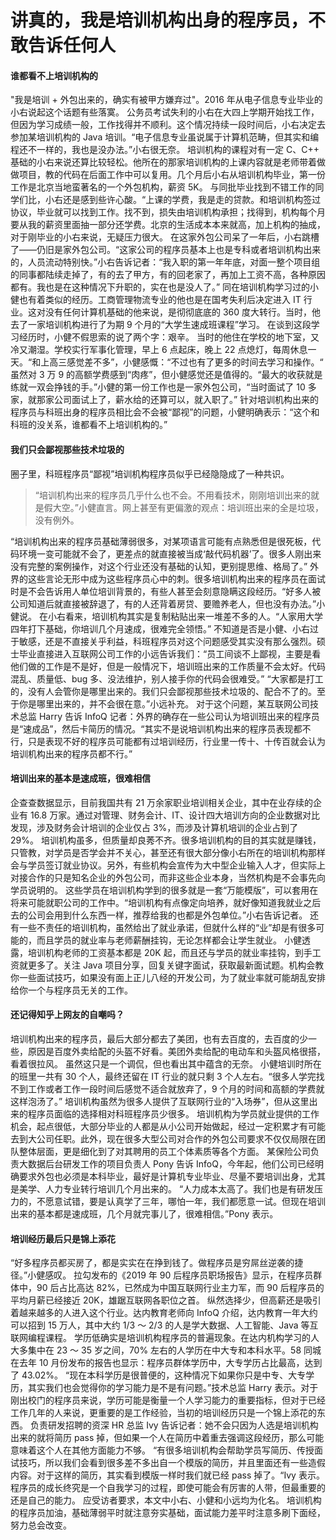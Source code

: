# 讲真的，我是培训机构出身的程序员，不敢告诉任何人

#### 谁都看不上培训机构的

"我是培训 + 外包出来的，确实有被甲方嫌弃过"。2016 年从电子信息专业毕业的小右说起这个话题有些落寞。
公务员考试失利的小右在大四上学期开始找工作，但因为学习成绩一般，工作找得并不顺利。这个情况持续一段时间后，小右决定去参加某培训机构的 Java 培训。“电子信息专业虽说属于计算机范畴，但其实和编程还不一样的，我也是没办法。”小右很无奈。
培训机构的课程对有一定 C、C++ 基础的小右来说还算比较轻松。他所在的那家培训机构的上课内容就是老师带着做做项目，教的代码在后面工作中可以复用。几个月后小右从培训机构毕业，第一份工作是北京当地蛮著名的一个外包机构，薪资 5K。
与同批毕业找到不错工作的同学们比，小右还是感到些许心酸。“上课的学费，我是走的贷款。和培训机构签过协议，毕业就可以找到工作。找不到，损失由培训机构承担；找得到，机构每个月要从我的薪资里面抽一部分还学费。北京的生活成本本来就高，加上机构的抽成，对于刚毕业的小右来说，无疑压力很大。
在这家外包公司呆了一年后，小右跳槽了——仍旧是家外包公司。“这家公司的程序员基本上也是专科或者培训机构出来的，人员流动特别快。”小右告诉记者：“我入职的第一年年底，对面一整个项目组的同事都陆续走掉了，有的去了甲方，有的回老家了，再加上工资不高，各种原因都有。我也是在这种情况下升职的，实在也是没人了。”
同在培训机构学习过的小健也有着类似的经历。工商管理物流专业的他也是在国考失利后决定进入 IT 行业。这对没有任何计算机基础的他来说，是彻彻底底的 360 度大转行。当时，他去了一家培训机构进行了为期 9 个月的“大学生速成班课程”学习。
在谈到这段学习经历时，小健不假思索的说了两个字：艰辛。
当时的他住在学校的地下室，又冷又潮湿。学校实行军事化管理，早上 6 点起床，晚上 22 点熄灯，每周休息一天。“和上高三感觉差不多”，小健感慨：“不过也有了更多的时间去学习和操作。“
虽然对 3 万 9 的高额学费感到“肉疼”，但小健感觉还是值得的。“最大的收获就是练就一双会挣钱的手。”小健的第一份工作也是一家外包公司，“当时面试了 10 多家，就那家公司面试上了，薪水给的还算可以，就入职了。”
针对培训机构出来的程序员与科班出身的程序员相比会不会被“鄙视”的问题，小健明确表示：“这个和科班的没关系，谁都看不上培训机构的。”

#### 我们只会鄙视那些技术垃圾的

圈子里，科班程序员“鄙视”培训机构程序员似乎已经隐隐成了一种共识。

> “培训机构出来的程序员几乎什么也不会。不用看技术，刚刚培训出来的就是假大空。”小健直言。网上甚至有更偏激的观点：培训班出来的全是垃圾，没有例外。

“培训机构出来的程序员基础薄弱很多，对某项语言可能有点熟悉但是很死板，代码环境一变可能就不会了，更差点的就直接被当成‘敲代码机器’了。很多人刚出来没有完整的案例操作，对这个行业还没有基础的认知，更别提思维、格局了。”
外界的这些言论无形中成为这些程序员心中的刺。很多培训机构出来的程序员在面试时是不会告诉用人单位培训背景的，有些人甚至会刻意隐瞒这段经历。“好多人被公司知道后就直接被辞退了，有的人还背着房贷、要赡养老人，但也没有办法。”小健说。
在小右看来，培训机构其实是复制粘贴出来一堆差不多的人。“人家用大学四年打下基础，你培训几个月速成，很难完全领悟。”
不知道是否是小健、小右过于敏感，还是不直接关乎利益，科班程序员对这个问题感受其实没有那么强烈。硕士毕业直接进入互联网公司工作的小远告诉我们：“员工间谈不上鄙视，主要是看他们做的工作是不是好，但是一般情况下，培训班出来的工作质量不会太好。代码混乱、质量低、bug 多、没法维护，别人接手你的代码会很难受。”
“大家都是打工的，没有人会管你是哪里出来的。我们只会鄙视那些技术垃圾的、配合不了的。至于你是哪里出来的，并不会很在意。”小远补充。
对于这个问题，某互联网公司技术总监 Harry 告诉 InfoQ 记者：外界的确存在一些公司认为培训班出来的程序员是“速成品”，然后卡简历的情况。“其实不是说培训机构出来的程序员表现都不行，只是表现不好的程序员可能都有过培训经历，行业里一传十、十传百就会认为培训机构出来的程序员都不行。”

#### 培训出来的基本是速成班，很难相信

企查查数据显示，目前我国共有 21 万余家职业培训相关企业，其中在业存续的企业有 16.8 万家。通过对管理、财务会计、IT、设计四大培训方向的企业数据对比发现，涉及财务会计培训的企业仅占 3%，而涉及计算机培训的企业占到了 29%。
培训机构虽多，但质量却良莠不齐。很多培训机构的目的其实就是赚钱，只管教，对学员是否学会并不关心，甚至还有很大部分像小右所在的培训机构那样会与学员签订就业协议。另外，有些机构会宣传为大中型企业输入人才，但实际上对接合作的只是知名企业的外包公司，而非这些企业本身，当然机构是不会事先向学员说明的。
这些学员在培训机构学到的很多就是一套“万能模版”，可以套用在将来可能就职公司的工作中。“培训机构有点像定向培养，就好像知道我就业之后去的公司会用到什么东西一样，推荐给我的也都是外包单位。”小右告诉记者。
还有一些不责任的培训机构，虽然给出了就业承诺，但就什么样的“业”却是有很多可能的，而且学员的就业率与老师薪酬挂钩，无论怎样都会让学生就业。
小健透露，培训机构老师的工资基本都是 20K 起，而且还与学员的就业率挂钩，到手工资就更多了。关注 Java 项目分享，回复关键字面试，获取最新面试题。机构会教你一些面试技巧，如果没有面上正儿八经的开发公司，为了就业率就可能胡乱安排给你一个与程序员无关的工作。

#### 还记得知乎上网友的自嘲吗？

培训机构出来的程序员，最后大部分都去了美团，也有去百度的，去百度的少一些，原因是百度外卖给配的头盔不好看。美团外卖给配的电动车和头盔风格很搭，看着很拉风。
虽然这只是一个调侃，但也看出其中蕴含的无奈。
小健培训时所在的班里一共有 30 个人，最终还留在 IT 行业的就只剩 3 个人左右。“很多人学完找不到工作或者工作一段时间后感觉不适合就放弃了，9 个月的时间和高额的学费就这样泡汤了。”
培训机构虽然为很多人提供了互联网行业的“入场券”，但从这里出来的程序员面临的选择相对科班程序员少很多。
培训机构为学员就业提供的工作机会，起点很低，大部分毕业的人都是从小公司开始做起，经过一定积累才有可能去到大公司任职。此外，现在很多大型公司对合作的外包公司要求不仅仅局限在团队整体层面，更是细化到了对其聘用的员工个体素质等各个方面。
某保险公司负责大数据后台研发工作的项目负责人 Pony 告诉 InfoQ，今年起，他们公司已经明确要求外包也必须是本科毕业，最好是计算机专业毕业、尽量不要培训出身，尤其是美学、人力专业转行培训几个月出来的。
“人力成本太高了。我们也是有研发压力的，不愿意试错，要是认真学了三年，哪怕一年，我们都愿意一试。但现在培训出来的基本都是速成班，几个月就完事儿了，很难相信。”Pony 表示。

#### 培训经历最后只是锦上添花

“好多程序员都买房了，都是实实在在挣到钱了。做程序员是穷屌丝逆袭的捷径。”小健感叹。
拉勾发布的《2019 年 90 后程序员职场报告》显示，在程序员群体中，90 后占比高达 82%，已然成为中国互联网行业主力军，而 90 后程序员的平均月薪已经接近 20K，雄踞互联网各职位之首。
纵然选择少，但高薪还是吸引着越来越多的人进入这个行业。达内教育老师向 InfoQ 介绍，达内教育一年大约可以招到 15 万人，其中大约 1/3 ～ 2/3 的人是学大数据、人工智能、Java 等互联网编程课程。
学历低确实是培训机构程序员的普遍现象。在达内机构学习的人大多集中在 23 ～ 35 岁之间，70% 左右的人学历在中大专和本科水平。58 同城在去年 10 月份发布的报告也显示：程序员群体学历中，大专学历占比最高，达到了 43.02%。
“现在本科学历是很普便的，这种情况下如果你只是中专、大专学历，其实我们也会觉得你的学习能力是不是有问题。”技术总监 Harry 表示。对于刚出校门的程序员来说，学历可能是衡量一个人学习能力的重要指标，但对于已经工作几年的人来说，更重要的是工作经验，当初的培训经历只是一个锦上添花的东西。
负责研发招聘的资深 HR 总监 Ivy 告诉记者：她不会只因为人选是培训机构出来的就将简历 pass 掉，但如果一个人在简历中着重去强调这段经历，那么可能意味着这个人在其他方面能力不够。
“有很多培训机构会帮助学员写简历、传授面试技巧，所以我们会看到很多差不多出自一个模版的简历，并且里面还有一些造假内容。对于这样的简历，其实看到模版一样时我们就已经 pass 掉了。“Ivy 表示。
程序员的成长终究是一个自我学习的过程，即使可能会有厉害的人带，但最重要的还是自己的能力。
应受访者要求，本文中小右、小健和小远均为化名。
培训机构的程序员加油，基础薄弱平时就注意夯实基础，面试能力差平时注意多刷下面经，努力总会改变。
